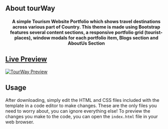 ## About tourWay
<div align="center">
	<a href="https://Pranavsolanki01.github.io/tourWay.github.io/"></a>
	<h4>A simple Tourism Website Portfolio which shows travel destinations across various part of Country. This theme is made using Bootstrap features several content sections, a responsive portfolio grid (tourist-places), window modals for each portfolio item, Blogs section and AboutUs Section</h4>
</div>

## [Live Preview](https://Pranavsolanki01.github.io/tourWay.github.io/)
[![TourWay Preview](./pictures/welcoming-page.png)](https://Pranavsolanki01.github.io/tourWay.github.io/)

## Usage
After downloading, simply edit the HTML and CSS files included with the template in a code editor to make changes. These are the only files you need to worry about, you can ignore everything else! To preview the changes you make to the code, you can open the `index.html` file in your web browser.

